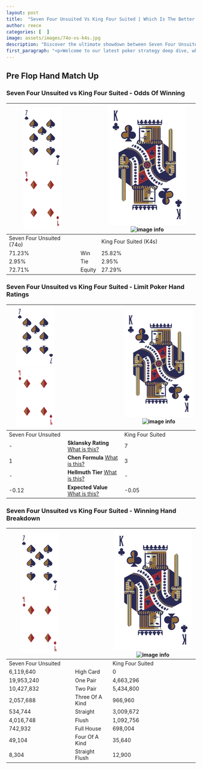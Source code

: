 ```yaml
---
layout: post
title:  "Seven Four Unsuited Vs King Four Suited | Which Is The Better Hand In Poker? A Complete Guide"
author: reece
categories: [  ]
image: assets/images/74o-vs-k4s.jpg
description: "Discover the ultimate showdown between Seven Four Unsuited and King Four Suited in poker! Uncover the odds, strategies, and scenarios where one hand triumphs over the other. Get ready to up your poker game with this thrilling analysis."
first_paragraph: "<p>Welcome to our latest poker strategy deep dive, where we're pitting two distinct hands against each other in a high-stakes showdown: Seven Four Unsuited vs King Four Suited.</p><p>In the dynamic world of poker, every decision counts, and knowing which hand holds the upper hand is key to your success at the table.</p><p>In this article, we'll dissect these two hands, explore the scenarios where one dominates the other, and equip you with the knowledge to make strategic choices that can tip the odds in your favor.</p><p>Get ready to unravel the intriguing dynamics of these poker hands and elevate your game to new heights.</p>"
---
```




[comment]: # (sp0)

## Pre Flop Hand Match Up

<div class="table hand-ratings" markdown="1"> 



### Seven Four Unsuited vs King Four Suited - Odds Of Winning


    
| ![image info](assets/images/hand1/7.png) ![image info](assets/images/hand1/4o.png) |  | ![image info](assets/images/hand2/K.png) ![image info](assets/images/hand2/4s.png) |
| -------- | -------- | -------- |
| Seven Four Unsuited (74o) |  | King Four Suited (K4s) |
| 71.23% | Win | 25.82% |
| 2.95% | Tie | 2.95% |
| 72.71% | Equity | 27.29% |




[comment]: # (sp1)



### Seven Four Unsuited vs King Four Suited - Limit Poker Hand Ratings


    
| ![image info](assets/images/hand1/7.png) ![image info](assets/images/hand1/4o.png) |  | ![image info](assets/images/hand2/K.png) ![image info](assets/images/hand2/4s.png) |
| -------- | -------- | -------- |
| Seven Four Unsuited |  | King Four Suited |
| - | **Sklansky Rating** [What is this?](/sklansky-rating-explained) | 7 |
| 1 | **Chen Formula** [What is this?](/chen-formula-explained) | 3 |
| - | **Hellmuth Tier** [What is this?](/Hellmuth-tier-explained) | - |
| -0.12 | **Expected Value** [What is this?](/expected-value-explained) | -0.05 |




[comment]: # (sp2)



### Seven Four Unsuited vs King Four Suited - Winning Hand Breakdown


    
| ![image info](assets/images/hand1/7.png) ![image info](assets/images/hand1/4o.png) |  | ![image info](assets/images/hand2/K.png) ![image info](assets/images/hand2/4s.png) |
| -------- | -------- | -------- |
| Seven Four Unsuited |  | King Four Suited |
| 6,119,640 | High Card | 0 |
| 19,953,240 | One Pair | 4,663,296 |
| 10,427,832 | Two Pair | 5,434,800 |
| 2,057,688 | Three Of A Kind | 966,960 |
| 534,744 | Straight | 3,009,672 |
| 4,016,748 | Flush | 1,092,756 |
| 742,932 | Full House | 698,004 |
| 49,104 | Four Of A Kind | 35,640 |
| 8,304 | Straight Flush | 12,900 |




[comment]: # (sp3)



</div>

[comment]: # (sp4)



[comment]: # (sp5)

